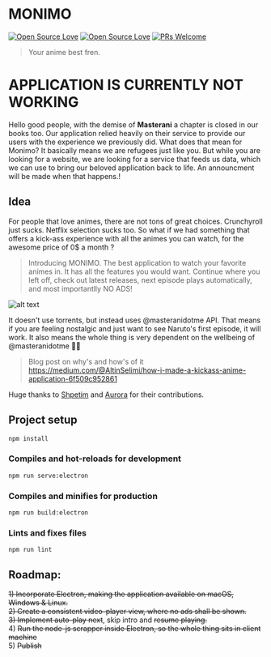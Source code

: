 # MONIMO
[![Open Source Love](https://badges.frapsoft.com/os/v1/open-source.svg?v=102)](https://github.com/ellerbrock/open-source-badge/)
[![Open Source Love](https://badges.frapsoft.com/os/mit/mit.svg?v=102)](https://github.com/ellerbrock/open-source-badge/)
[![PRs Welcome](https://img.shields.io/badge/PRs-welcome-brightgreen.svg?style=flat-square)](http://makeapullrequest.com)

> Your anime best fren.

# APPLICATION IS CURRENTLY NOT WORKING
Hello good people, with the demise of **Masterani** a chapter is closed in our books too. Our application relied heavily on their service to provide our users with the experience we previously did. 
What does that mean for Monimo?
It basically means we are refugees just like you. But while you are looking for a website, we are looking for a service that feeds us data, which we can use to bring our beloved application back to life.
An announcment will be made when that happens.!

## Idea
For people that love animes, there are not tons of great choices. Crunchyroll just sucks. Netflix selection sucks too. So what if we had something that offers a kick-ass experience with all the animes you can watch, for the awesome price of 0$ a month ?

> Introducing MONIMO. The best application to watch your favorite animes in. It has all the features you would want. Continue where you left off, check out latest releases, next episode plays automatically, and most importantlly NO ADS! 

![alt text](https://i.imgur.com/fIZJ33V.png, "Main Page")

It doesn't use torrents, but instead uses @masteranidotme API. That means if you are feeling nostalgic and just want to see Naruto's first episode, it will work.  It also means the whole thing is very dependent on the wellbeing of @masteranidotme 🙌🏻

> Blog post on why's and how's of it https://medium.com/@AltinSelimi/how-i-made-a-kickass-anime-application-6f509c952861

Huge thanks to [Shpetim](https://github.com/shpetimselaci) and [Aurora](https://github.com/boredalis) for their contributions.

## Project setup
```
npm install
```

### Compiles and hot-reloads for development
```
npm run serve:electron
```

### Compiles and minifies for production
```
npm run build:electron
```

### Lints and fixes files
```
npm run lint
```

## Roadmap:
~~1) Incorporate Electron, making the application available on macOS, Windows & Linux.~~</br>
~~2) Create a consistent video-player view, where no ads shall be shown.~~</br>
~~3) Implement auto-play next~~, skip intro and ~~resume playing.~~</br>
4) ~~Run the node-js scrapper inside Electron, so the whole thing sits in client machine~~</br>
5) ~~Publish~~</br>
